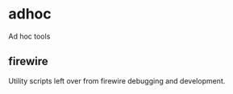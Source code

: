 # adhoc
Ad hoc tools

## firewire

Utility scripts left over from firewire debugging and development.

